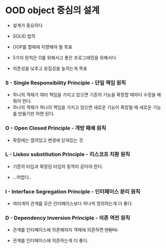 # OOD object 중심의 설계

- 설계가 중요하다

- SOLID 법칙

- OOP를 할때에 지향해야 될 목표

- 5가지 원칙은 O를 위해서고 좋은 프로그래밍을 위해서다

- 의존성을 낮추고 응집성을 높히는게 목표

### S - Single Responsibility Principle - 단일 책임 원칙

- 하나의 객체가 여러 책임을 가지고 있으면 기존의 기능을 확장할 때마다 수정을 해줘야 한다.
- 하나의 객체가 하나의 책임을 가지고 있으면 새로운 기능이 확장될 때 새로운 기능를 만들기만 하면 된다.

### O - Open Closed Principle - 개방 패쇄 원칙

- 확장에는 열려있고 변경에 닫혀있는 것

### L - Liskov substitution Principle - 리스코프 치환 원칙

- 기존의 타입과 확장된 타입의 동작이 같아야 한다.

- ...어렵다..

### I - Interface Segregation Principle - 인터페이스 분리 원칙

- 여러개의 관계를 모은 인터페이스보다 하나씩 정의하는게 더 좋다.

### D - Dependency Inversion Principle - 의존 역전 원칙

- 관계를 인터페이스에 의존해야지 객체에 의존하면 ~~안된다.~~

- 관계를 인터페이스에 의존하는게 더 좋다.
